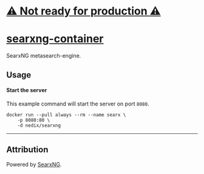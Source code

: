 # [⚠️ Not ready for production ⚠️](https://github.com/nedix/searxng-uwsgi-docker/issues/30)

# [searxng-container](https://github.com/nedix/searxng-container)

SearxNG metasearch-engine.

## Usage

#### Start the server

This example command will start the server on port `8080`.

```shell
docker run --pull always --rm --name searx \
    -p 8080:80 \
    -d nedix/searxng
```

<hr>

## Attribution

Powered by [SearxNG].

[SearxNG]: https://github.com/searxng/searxng
